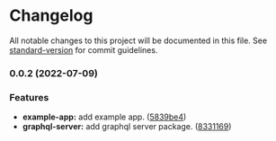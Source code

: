 # Changelog

All notable changes to this project will be documented in this file. See [standard-version](https://github.com/conventional-changelog/standard-version) for commit guidelines.

### 0.0.2 (2022-07-09)


### Features

* **example-app:** add example app. ([5839be4](https://github.com/roam-oss/full-stack-cloudflare/commit/5839be40d1ee4d2e2ee8e4faf07f567bcf87720e))
* **graphql-server:** add graphql server package. ([8331169](https://github.com/roam-oss/full-stack-cloudflare/commit/83311695a198d2a1061826b4cb910f543bbc10dd))
